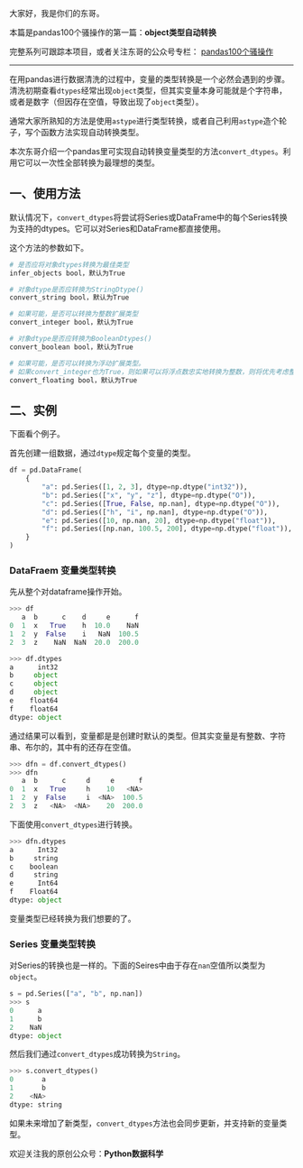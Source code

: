 大家好，我是你们的东哥。

本篇是pandas100个骚操作的第一篇：**object类型自动转换**

完整系列可跟踪本项目，或者关注东哥的公众号专栏： [pandas100个骚操作](https://mp.weixin.qq.com/mp/appmsgalbum?__biz=MzUzODYwMDAzNA==&action=getalbum&album_id=1699019347278561282#wechat_redirect)

---

在用pandas进行数据清洗的过程中，变量的类型转换是一个必然会遇到的步骤。清洗初期查看`dtypes`经常出现`object`类型，但其实变量本身可能就是个字符串，或者是数字（但因存在空值，导致出现了`object`类型）。

通常大家所熟知的方法是使用`astype`进行类型转换，或者自己利用`astype`造个轮子，写个函数方法实现自动转换类型。

本次东哥介绍一个pandas里可实现自动转换变量类型的方法`convert_dtypes`。利用它可以一次性全部转换为最理想的类型。

## 一、使用方法

默认情况下，`convert_dtypes`将尝试将Series或DataFrame中的每个Series转换为支持的dtypes。它可以对Series和DataFrame都直接使用。

这个方法的参数如下。
```python
# 是否应将对象dtypes转换为最佳类型
infer_objects bool，默认为True

# 对象dtype是否应转换为StringDtype()
convert_string bool，默认为True

# 如果可能，是否可以转换为整数扩展类型
convert_integer bool，默认为True

# 对象dtype是否应转换为BooleanDtypes()
convert_boolean bool，默认为True

# 如果可能，是否可以转换为浮动扩展类型。
# 如果convert_integer也为True，则如果可以将浮点数忠实地转换为整数，则将优先考虑整数dtype
convert_floating bool，默认为True
```
## 二、实例

下面看个例子。

首先创建一组数据，通过`dtype`规定每个变量的类型。

```python
df = pd.DataFrame(
    {
        "a": pd.Series([1, 2, 3], dtype=np.dtype("int32")),
        "b": pd.Series(["x", "y", "z"], dtype=np.dtype("O")),
        "c": pd.Series([True, False, np.nan], dtype=np.dtype("O")),
        "d": pd.Series(["h", "i", np.nan], dtype=np.dtype("O")),
        "e": pd.Series([10, np.nan, 20], dtype=np.dtype("float")),
        "f": pd.Series([np.nan, 100.5, 200], dtype=np.dtype("float")),
    }
)
```

### DataFraem 变量类型转换

先从整个对dataframe操作开始。

```python
>>> df
   a  b      c    d     e      f
0  1  x   True    h  10.0    NaN
1  2  y  False    i   NaN  100.5
2  3  z    NaN  NaN  20.0  200.0
```
```python
>>> df.dtypes
a      int32
b     object
c     object
d     object
e    float64
f    float64
dtype: object
```
通过结果可以看到，变量都是是创建时默认的类型。但其实变量是有整数、字符串、布尔的，其中有的还存在空值。
```python
>>> dfn = df.convert_dtypes()
>>> dfn
   a  b      c     d     e      f
0  1  x   True     h    10   <NA>
1  2  y  False     i  <NA>  100.5
2  3  z   <NA>  <NA>    20  200.0
```
下面使用`convert_dtypes`进行转换。
```python
>>> dfn.dtypes
a      Int32
b     string
c    boolean
d     string
e      Int64
f    Float64
dtype: object
```
变量类型已经转换为我们想要的了。

### Series 变量类型转换

对Series的转换也是一样的。下面的Seires中由于存在`nan`空值所以类型为`object`。

```python
s = pd.Series(["a", "b", np.nan])
>>> s
0      a
1      b
2    NaN
dtype: object
```

然后我们通过`convert_dtypes`成功转换为`String`。

```python
>>> s.convert_dtypes()
0       a
1       b
2    <NA>
dtype: string
```

如果未来增加了新类型，`convert_dtypes`方法也会同步更新，并支持新的变量类型。

欢迎关注我的原创公众号：**Python数据科学**


